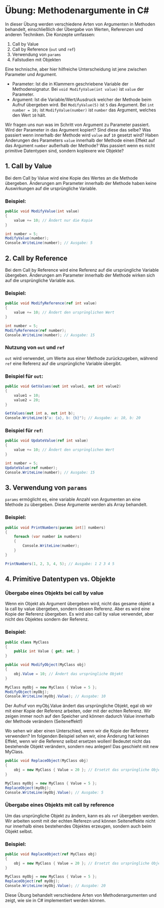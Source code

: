 
# Übung: Methodenargumente in C#

In dieser Übung werden verschiedene Arten von Argumenten in Methoden behandelt, einschließlich der Übergabe von Werten, Referenzen und anderen Techniken. Die Konzepte umfassen:

1. Call by Value
2. Call by Reference (`out` und `ref`)
3. Verwendung von `params`
4. Fallstudien mit Objekten

Eine technische, aber hier hilfreiche Unterscheidung ist jene zwischen Parameter und Argument.
* Parameter: Ist die in Klammern geschriebene Variable der Methodensignatur. Bei ``void ModifyValue(int value)`` ist ``value`` der Parameter.
* Argument: Ist die Variable/Wert/Ausdruck welcher der Methode beim Aufruf übergeben wird. Bei ``ModifyValue(5)`` ist ``5`` das Argument. Bei ``int number = 10;`` ist ``ModifyValue(number)`` ist ``number`` das Argument, welches den Wert ``10`` hält.

Wir fragen uns nun was im Schritt von Argument zu Parameter passiert. Wird der Parameter in das Argument kopiert? Sind diese das selbe? Was passiert wenn innerhalb der Methode wird ``value`` auf ``10`` gesetzt wird? Haben Änderungen des Parameters ``value`` innerhalb der Methode einen Effekt auf das Argument ``number`` außerhalb der Methode? Was passiert wenn es nicht primitive Datentypen sind, sondern koplexere wie Objekte? 

## 1. Call by Value
Bei dem Call by Value wird eine Kopie des Wertes an die Methode übergeben. Änderungen am Parameter innerhalb der Methode haben keine Auswirkungen auf die ursprüngliche Variable.

### Beispiel:
```csharp
public void ModifyValue(int value)
{
    value += 10; // Ändert nur die Kopie
}

int number = 5;
ModifyValue(number);
Console.WriteLine(number); // Ausgabe: 5
```

## 2. Call by Reference

Bei dem Call by Reference wird eine Referenz auf die ursprüngliche Variable übergeben. Änderungen am Parameter innerhalb der Methode wirken sich auf die ursprüngliche Variable aus.

### Beispiel:
```csharp
public void ModifyReference(ref int value)
{
    value += 10; // Ändert den ursprünglichen Wert
}

int number = 5;
ModifyReference(ref number);
Console.WriteLine(number); // Ausgabe: 15
```

### Nutzung von `out` und `ref`

`out` wird verwendet, um Werte aus einer Methode zurückzugeben, während `ref` eine Referenz auf die ursprüngliche Variable übergibt.

### Beispiel für `out`:
```csharp
public void GetValues(out int value1, out int value2)
{
    value1 = 10;
    value2 = 20;
}

GetValues(out int a, out int b);
Console.WriteLine($"a: {a}, b: {b}"); // Ausgabe: a: 10, b: 20
```

### Beispiel für `ref`:
```csharp
public void UpdateValue(ref int value)
{
    value += 10; // Ändert den ursprünglichen Wert
}

int number = 5;
UpdateValue(ref number);
Console.WriteLine(number); // Ausgabe: 15
```

## 3. Verwendung von `params`

`params` ermöglicht es, eine variable Anzahl von Argumenten an eine Methode zu übergeben. Diese Argumente werden als Array behandelt.

### Beispiel:
```csharp
public void PrintNumbers(params int[] numbers)
{
    foreach (var number in numbers)
    {
        Console.WriteLine(number);
    }
}

PrintNumbers(1, 2, 3, 4, 5); // Ausgabe: 1 2 3 4 5
```

## 4. Primitive Datentypen vs. Objekte

### Übergabe eines Objekts bei call by value
Wenn ein Objekt als Argument übergeben wird, nicht das gesame objekt a la call by value übergeben, sondern dessen Referenz. Aber es wird eine Kopie der Referenz übergeben. Es wird also call by value verwendet, aber nicht des Objektes sondern der Referenz. 

### Beispiel:
```csharp
public class MyClass
{
    public int Value { get; set; }
}

public void ModifyObject(MyClass obj)
{
    obj.Value = 10; // Ändert das ursprüngliche Objekt
}

MyClass myObj = new MyClass { Value = 5 };
ModifyObject(myObj);
Console.WriteLine(myObj.Value); // Ausgabe: 10
```

Der Aufruf von myObj.Value ändert das ursprüngliche Objekt, egal ob wir mit einer Kopie der Referenz arbeiten, oder mit der echten Referenz. Wir zeigen immer noch auf den Speicher und können dadurch Value innerhalb der Methode verändern (Seiteneffekt!)

Wo sehen wir aber einen Unterschied, wenn wir die Kopie der Referenz verwenden?
Im folgenden Beispiel sehen wir, eine Änderung hat keinen Effekt, wenn wir die Referenz selbst ersetzen wollen! Bedeutet nicht das bestehende Objekt verändern, sondern neu anlegen!
Das geschieht mit new MyClass.
```csharp
public void ReplaceObject(MyClass obj)
{
    obj = new MyClass { Value = 20 }; // Ersetzt das ursprüngliche Objekt
}

MyClass myObj = new MyClass { Value = 5 };
ReplaceObject(myObj);
Console.WriteLine(myObj.Value); // Ausgabe: 5
```

### Übergabe eines Objekts mit call by reference
Um das ursprüngliche Objekt zu ändern, kann es als `ref` übergeben werden. Wir arbeiten somit mit der echten Referezn und können Seiteneffekte nicht nur innerhalb eines bestehendes Objektes erzeugen, sondern auch beim Objekt selbst.

### Beispiel:
```csharp
public void ReplaceObject(ref MyClass obj)
{
    obj = new MyClass { Value = 20 }; // Ersetzt das ursprüngliche Objekt
}

MyClass myObj = new MyClass { Value = 5 };
ReplaceObject(ref myObj);
Console.WriteLine(myObj.Value); // Ausgabe: 20
```

Diese Übung behandelt verschiedene Arten von Methodenargumenten und zeigt, wie sie in C# implementiert werden können.
